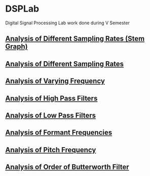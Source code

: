 # DSPLab
Digital Signal Processing Lab work done during V Semester

## [Analysis of Different Sampling Rates (Stem Graph)](https://github.com/MBadriNarayanan/DSPLab/blob/main/SamplingStem.m)

## [Analysis of Different Sampling Rates](https://github.com/MBadriNarayanan/DSPLab/blob/main/SamplingPlot.m)

## [Analysis of Varying Frequency](https://github.com/MBadriNarayanan/DSPLab/blob/main/VaryingFrequency.m)

## [Analysis of High Pass Filters](https://github.com/MBadriNarayanan/DSPLab/blob/main/HighPassFilter.m)

## [Analysis of Low Pass Filters](https://github.com/MBadriNarayanan/DSPLab/blob/main/LowPassFilter.m)

## [Analysis of Formant Frequencies](https://github.com/MBadriNarayanan/DSPLab/blob/main/AnalysisOfFormantFrequencies.m)

## [Analysis of Pitch Frequency](https://github.com/MBadriNarayanan/DSPLab/blob/main/AnalysisOfPitchFrequency.m)

## [Analysis of Order of Butterworth Filter](https://github.com/MBadriNarayanan/DSPLab/blob/main/ButterworthFilter.m)
